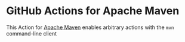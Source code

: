 # GitHub Actions for Apache Maven

This Action for [Apache Maven](https://maven.apache.org/) enables arbitrary actions with the `mvn` command-line client
